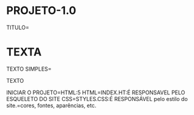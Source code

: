 # PROJETO-1.0
TITULO=<H1>TEXTA</H1>
TEXTO SIMPLES=<P>TEXTO</P>
INICIAR O PROJETO=HTML:5
HTML=INDEX.HT:É RESPONSAVEL PELO ESQUELETO DO SITE
CSS=STYLES.CSS:É RESPONSÁVEL pelo estilo do site.=cores, fontes, aparências, etc.